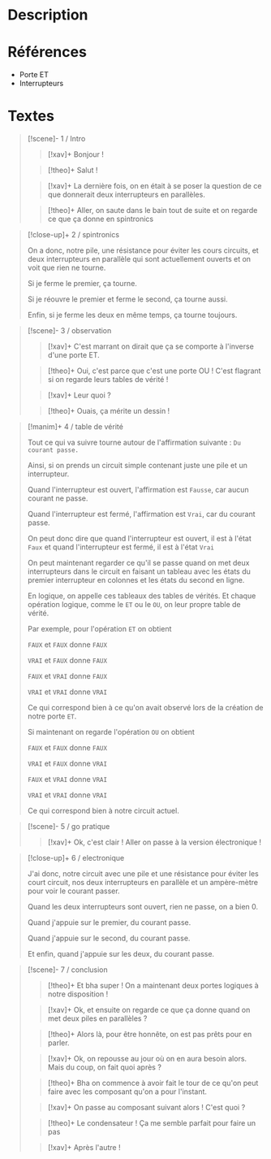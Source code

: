 # Description

# Références
- Porte ET
- Interrupteurs
# Textes

> [!scene]- 1 / Intro
> 
> > [!xav]+
> > Bonjour !
> 
> > [!theo]+
> > Salut !
> 
> > [!xav]+
> > La dernière fois, on en était à se poser la question de ce que donnerait deux interrupteurs en parallèles. 
> 
> > [!theo]+
> > Aller, on saute dans le bain tout de suite et on regarde ce que ça donne en spintronics
> 

> [!close-up]+ 2 / spintronics
> 
> On a donc, notre pile, une résistance pour éviter les cours circuits, et deux interrupteurs en parallèle qui sont actuellement ouverts et on voit que rien ne tourne.
> 
> Si je ferme le premier, ça tourne.
> 
> Si je réouvre le premier et ferme le second, ça tourne aussi.
> 
> Enfin, si je ferme les deux en même temps, ça tourne toujours.
> 

> [!scene]- 3 / observation
> 
> > [!xav]+
> > C'est marrant on dirait que ça se comporte à l'inverse d'une porte ET.
> 
> > [!theo]+
> > Oui, c'est parce que c'est une porte OU ! C'est flagrant si on regarde leurs tables de vérité !
> 
> > [!xav]+
> > Leur quoi ?
> 
> > [!theo]+
> > Ouais, ça mérite un dessin !
> 

> [!manim]+ 4 / table de vérité
> 
> Tout ce qui va suivre tourne autour de l'affirmation suivante : `Du courant passe.`
> 
> Ainsi, si on prends un circuit simple contenant juste une pile et un interrupteur. 
> 
> Quand l'interrupteur est ouvert, l'affirmation est `Fausse`, car aucun courant ne passe. 
> 
> Quand l'interrupteur est fermé, l'affirmation est `Vrai`, car du courant passe.
> 
> On peut donc dire que quand l'interrupteur est ouvert, il est à l'état `Faux` et quand l'interrupteur est fermé, il est à l'état `Vrai`
> 
> On peut maintenant regarder ce qu'il se passe quand on met deux interrupteurs dans le circuit en faisant un tableau avec les états du premier interrupteur en colonnes et les états du second en ligne.
> 
> En logique, on appelle ces tableaux des tables de vérités. Et chaque opération logique, comme le `ET` ou le `OU`, on leur propre table de vérité.
> 
> Par exemple, pour l'opération `ET` on obtient
> 
> `FAUX` et `FAUX` donne `FAUX`
> 
> `VRAI` et `FAUX` donne `FAUX`
> 
> `FAUX` et `VRAI` donne `FAUX`
> 
> `VRAI` et `VRAI` donne `VRAI`
> 
> Ce qui correspond bien à ce qu'on avait observé lors de la création de notre porte `ET`.
> 
> Si maintenant on regarde l'opération `OU` on obtient
> 
> `FAUX` et `FAUX` donne `FAUX`
> 
> `VRAI` et `FAUX` donne `VRAI`
> 
> `FAUX` et `VRAI` donne `VRAI`
> 
> `VRAI` et `VRAI` donne `VRAI`
> 
> Ce qui correspond bien à notre circuit actuel.
> 

> [!scene]- 5 / go pratique
> 
> > [!xav]+
> > Ok, c'est clair ! Aller on passe à la version électronique !
> 

> [!close-up]+ 6 / electronique
> 
> J'ai donc, notre circuit avec une pile et une résistance pour éviter les court circuit, nos deux interrupteurs en parallèle et un ampère-mètre pour voir le courant passer.
> 
> Quand les deux interrupteurs sont ouvert, rien ne passe, on a bien 0.
> 
> Quand j'appuie sur le premier, du courant passe.
> 
> Quand j'appuie sur le second, du courant passe.
> 
> Et enfin, quand j'appuie sur les deux, du courant passe.

> [!scene]- 7 / conclusion
> 
> > [!theo]+
> > Et bha super ! On a maintenant deux portes logiques à notre disposition !
> 
> > [!xav]+
> > Ok, et ensuite on regarde ce que ça donne quand on met deux piles en parallèles ?
> 
> > [!theo]+
> > Alors là, pour être honnête, on est pas prêts pour en parler.
> 
> > [!xav]+
> > Ok, on repousse au jour où on en aura besoin alors. Mais du coup, on fait quoi après ?
> 
> > [!theo]+
> > Bha on commence à avoir fait le tour de ce qu'on peut faire avec les composant qu'on a pour l'instant. 
> 
> > [!xav]+
> > On passe au composant suivant alors ! C'est quoi ?
> 
> > [!theo]+
> > Le condensateur ! Ça me semble parfait pour faire un pas
> 
> > [!xav]+
> > Après l'autre !
> 

